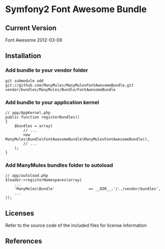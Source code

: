 Symfony2 Font Awesome Bundle
=======================

## Current Version

Font Awesome 2012-03-09

## Installation

### Add bundle to your vendor folder

    git submodule add git://github.com/ManyMules/ManyMulesFontAwesomeBundle.git vendor/bundles/ManyMules/Bundle/FontAwesomeBundle

### Add bundle to your application kernel

    // app/AppKernel.php
    public function registerBundles()
    {
        $bundles = array(
            // ...
            new ManyMules\Bundle\FontAwesomeBundle\ManyMulesFontAwesomeBundle(),
            // ...
        );
    }

### Add ManyMules bundles folder to autoload

    // app/autoload.php
    $loader->registerNamespaces(array(
        ...
        'ManyMules\Bundle'               => __DIR__.'/../vendor/bundles',
        ...
    ));

Licenses
--------
Refer to the source code of the included files for license information

References
----------
[1]: http://fortawesome.github.com/Font-Awesome/
[2]: http://symfony.com
